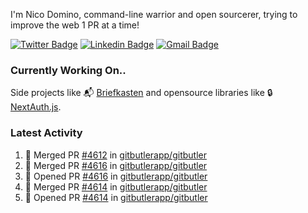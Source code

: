 
I'm Nico Domino, command-line warrior and open sourcerer, trying to improve the web 1 PR at a time!

[![Twitter Badge](https://img.shields.io/badge/-@ndom91-1ca0f1?style=flat-square&labelColor=1ca0f1&logo=twitter&logoColor=white&link=https://twitter.com/ndom91)](https://twitter.com/ndom91) [![Linkedin Badge](https://img.shields.io/badge/-ndom91-blue?style=flat-square&logo=Linkedin&logoColor=white&link=https://www.linkedin.com/in/ndom91/)](https://www.linkedin.com/in/ndom91/) [![Gmail Badge](https://img.shields.io/badge/-yo@ndo.dev-c14438?style=flat-square&logo=mail.ru&logoColor=white&link=mailto:yo@ndo.dev)](mailto:yo@ndo.dev)

### Currently Working On..

Side projects like 📬 [Briefkasten](https://briefkastenhq.com) and opensource libraries like 🔒 [NextAuth.js](https://github.com/nextauthjs/next-auth).

<!--START_SECTION_PROFILE_VIEWS:readme-info-->
<!--END_SECTION_PROFILE_VIEWS:readme-info-->

<!--START_SECTION_DAILY_COMMIT:readme-info-->
<!--END_SECTION_DAILY_COMMIT:readme-info-->

<!--START_SECTION_WEEKLY_COMMIT:readme-info-->
<!--END_SECTION_WEEKLY_COMMIT:readme-info-->

### Latest Activity

<!--START_SECTION:activity-->
1. 🎉 Merged PR [#4612](https://github.com/gitbutlerapp/gitbutler/pull/4612) in [gitbutlerapp/gitbutler](https://github.com/gitbutlerapp/gitbutler)
2. 🎉 Merged PR [#4616](https://github.com/gitbutlerapp/gitbutler/pull/4616) in [gitbutlerapp/gitbutler](https://github.com/gitbutlerapp/gitbutler)
3. 💪 Opened PR [#4616](https://github.com/gitbutlerapp/gitbutler/pull/4616) in [gitbutlerapp/gitbutler](https://github.com/gitbutlerapp/gitbutler)
4. 🎉 Merged PR [#4614](https://github.com/gitbutlerapp/gitbutler/pull/4614) in [gitbutlerapp/gitbutler](https://github.com/gitbutlerapp/gitbutler)
5. 💪 Opened PR [#4614](https://github.com/gitbutlerapp/gitbutler/pull/4614) in [gitbutlerapp/gitbutler](https://github.com/gitbutlerapp/gitbutler)
<!--END_SECTION:activity-->
